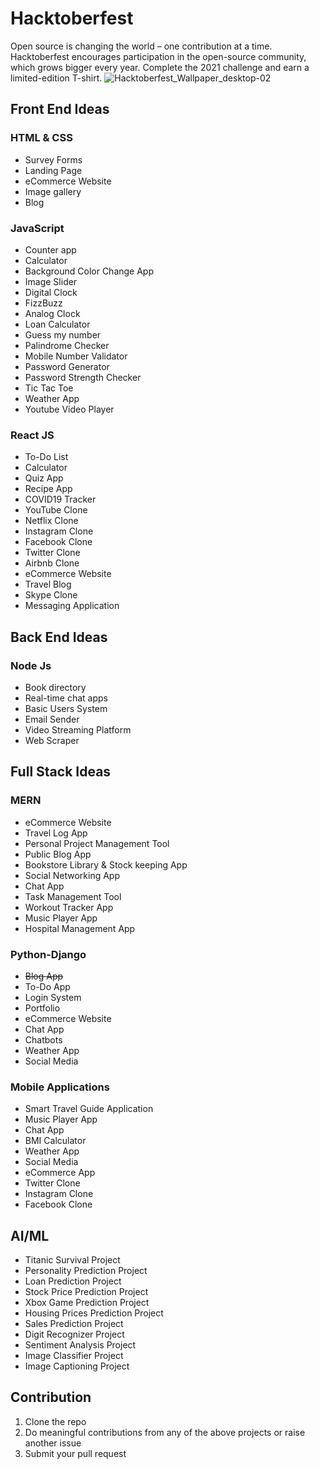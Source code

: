 # Hacktoberfest

Open source is changing the world – one contribution at a time. Hacktoberfest encourages participation in the open-source community, which grows bigger every year. Complete the 2021 challenge and earn a limited-edition T-shirt.
![Hacktoberfest_Wallpaper_desktop-02](https://user-images.githubusercontent.com/64153988/135726450-b51d6480-cb9c-4054-b89f-bf710a8e86d0.png)



## Front End Ideas

### HTML & CSS

- Survey Forms
- Landing Page
- eCommerce Website
- Image gallery
- Blog

### JavaScript

- Counter app
- Calculator
- Background Color Change App
- Image Slider
- Digital Clock
- FizzBuzz
- Analog Clock
- Loan Calculator
- Guess my number
- Palindrome Checker
- Mobile Number Validator
- Password Generator
- Password Strength Checker
- Tic Tac Toe
- Weather App
- Youtube Video Player

### React JS

- To-Do List
- Calculator
- Quiz App
- Recipe App
- COVID19 Tracker
- YouTube Clone
- Netflix Clone
- Instagram Clone
- Facebook Clone
- Twitter Clone
- Airbnb Clone
- eCommerce Website
- Travel Blog
- Skype Clone
- Messaging Application

## Back End Ideas

### Node Js

- Book directory
- Real-time chat apps
- Basic Users System
- Email Sender
- Video Streaming Platform
- Web Scraper

## Full Stack Ideas

### MERN

- eCommerce Website
- Travel Log App
- Personal Project Management Tool
- Public Blog App
- Bookstore Library & Stock keeping App
- Social Networking App
- Chat App
- Task Management Tool
- Workout Tracker App
- Music Player App
- Hospital Management App

### Python-Django

- <del>Blog App</del>
- To-Do App
- Login System
- Portfolio
- eCommerce Website
- Chat App
- Chatbots
- Weather App
- Social Media

### Mobile Applications

- Smart Travel Guide Application
- Music Player App
- Chat App
- BMI Calculator
- Weather App
- Social Media
- eCommerce App
- Twitter Clone
- Instagram Clone
- Facebook Clone

## AI/ML

- Titanic Survival Project
- Personality Prediction Project
- Loan Prediction Project
- Stock Price Prediction Project
- Xbox Game Prediction Project
- Housing Prices Prediction Project
- Sales Prediction Project
- Digit Recognizer Project
- Sentiment Analysis Project
- Image Classifier Project
- Image Captioning Project

## Contribution

1. Clone the repo
2. Do meaningful contributions from any of the above projects or raise another issue
3. Submit your pull request
